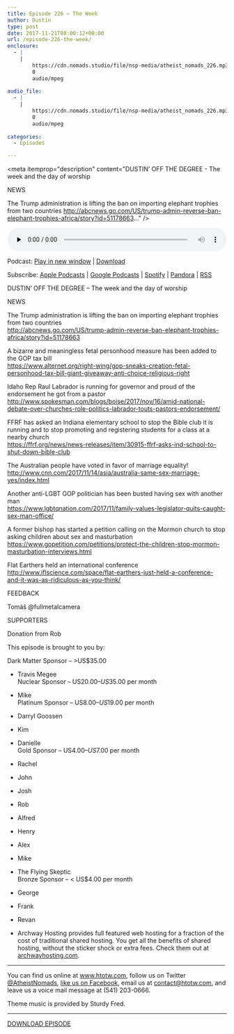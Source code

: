 ```yaml
---
title: Episode 226 – The Week
author: Dustin
type: post
date: 2017-11-21T08:00:12+00:00
url: /episode-226-the-week/
enclosure:
  - |
    |
        https://cdn.nomads.studio/file/nsp-media/atheist_nomads_226.mp3
        0
        audio/mpeg
        
audio_file:
  - |
    |
        https://cdn.nomads.studio/file/nsp-media/atheist_nomads_226.mp3
        0
        audio/mpeg
        
categories:
  - Episodes

---
```

<div itemscope itemtype="http://schema.org/AudioObject">
  <meta itemprop="name" content="Episode 226 &#8211; The Week" />
  
  <meta itemprop="uploadDate" content="2017-11-21T01:00:12-07:00" />
  
  <meta itemprop="encodingFormat" content="audio/mpeg" />
  
  <meta itemprop="description" content="DUSTIN’ OFF THE DEGREE - The week and the day of worship

NEWS

The Trump administration is lifting the ban on importing elephant trophies from two countries
 http://abcnews.go.com/US/trump-admin-reverse-ban-elephant-trophies-africa/story?id=51178663..." />
  
  <meta itemprop="contentUrl" content="https://dts.podtrac.com/redirect.mp3/cdn.nomads.studio/file/nsp-media/atheist_nomads_226.mp3" />
  </p> 
  
  <div class="powerpress_player" id="powerpress_player_8489">
    <audio class="wp-audio-shortcode" id="audio-1656-233" preload="none" style="width: 100%;" controls="controls"><source type="audio/mpeg" src="https://dts.podtrac.com/redirect.mp3/cdn.nomads.studio/file/nsp-media/atheist_nomads_226.mp3?_=233" /><a href="https://dts.podtrac.com/redirect.mp3/cdn.nomads.studio/file/nsp-media/atheist_nomads_226.mp3">https://dts.podtrac.com/redirect.mp3/cdn.nomads.studio/file/nsp-media/atheist_nomads_226.mp3</a></audio>
  </div>
</div>

<p class="powerpress_links powerpress_links_mp3">
  Podcast: <a href="https://dts.podtrac.com/redirect.mp3/cdn.nomads.studio/file/nsp-media/atheist_nomads_226.mp3" class="powerpress_link_pinw" target="_blank" title="Play in new window" onclick="return powerpress_pinw('https://htotw.com/?powerpress_pinw=1656-podcast');" rel="nofollow">Play in new window</a> | <a href="https://dts.podtrac.com/redirect.mp3/cdn.nomads.studio/file/nsp-media/atheist_nomads_226.mp3" class="powerpress_link_d" title="Download" rel="nofollow" download="atheist_nomads_226.mp3">Download</a>
</p>

<p class="powerpress_links powerpress_subscribe_links">
  Subscribe: <a href="https://podcasts.apple.com/us/podcast/humanists-take-on-the-world/id530050098?mt=2&ls=1" class="powerpress_link_subscribe powerpress_link_subscribe_itunes" target="_blank" title="Subscribe on Apple Podcasts" rel="nofollow">Apple Podcasts</a> | <a href="https://www.google.com/podcasts?feed=aHR0cDovL2F0aGVpc3Rub21hZHMubGlic3luLmNvbS9yc3M%3D" class="powerpress_link_subscribe powerpress_link_subscribe_googleplay" target="_blank" title="Subscribe on Google Podcasts" rel="nofollow">Google Podcasts</a> | <a href="https://open.spotify.com/show/3LzK2xZGike6Tc1GEMtMbr?si=LieN9SNuTpq96smuaUsH8A" class="powerpress_link_subscribe powerpress_link_subscribe_spotify" target="_blank" title="Subscribe on Spotify" rel="nofollow">Spotify</a> | <a href="https://www.pandora.com/podcast/atheist-nomads/PC:10122?corr=62071012&part=ug" class="powerpress_link_subscribe powerpress_link_subscribe_pandora" target="_blank" title="Subscribe on Pandora" rel="nofollow">Pandora</a> | <a href="https://htotw.com/feed/podcast/" class="powerpress_link_subscribe powerpress_link_subscribe_rss" target="_blank" title="Subscribe via RSS" rel="nofollow">RSS</a>
</p>

<center>
</center>DUSTIN’ OFF THE DEGREE &#8211; The week and the day of worship

NEWS

The Trump administration is lifting the ban on importing elephant trophies from two countries  
 <http://abcnews.go.com/US/trump-admin-reverse-ban-elephant-trophies-africa/story?id=51178663>

A bizarre and meaningless fetal personhood measure has been added to the GOP tax bill  
 <https://www.alternet.org/right-wing/gop-sneaks-creation-fetal-personhood-tax-bill-giant-giveaway-anti-choice-religious-right>

Idaho Rep Raul Labrador is running for governor and proud of the endorsement he got from a pastor  
 <http://www.spokesman.com/blogs/boise/2017/nov/16/amid-national-debate-over-churches-role-politics-labrador-touts-pastors-endorsement/>

FFRF has asked an Indiana elementary school to stop the Bible club it is running and to stop promoting and registering students for a class at a nearby church  
 <https://ffrf.org/news/news-releases/item/30915-ffrf-asks-ind-school-to-shut-down-bible-club>

The Australian people have voted in favor of marriage equality!  
 <http://www.cnn.com/2017/11/14/asia/australia-same-sex-marriage-yes/index.html>

Another anti-LGBT GOP politician has been busted having sex with another man  
 <https://www.lgbtqnation.com/2017/11/family-values-legislator-quits-caught-sex-man-office/>

A former bishop has started a petition calling on the Mormon church to stop asking children about sex and masturbation  
 <https://www.gopetition.com/petitions/protect-the-children-stop-mormon-masturbation-interviews.html>

Flat Earthers held an international conference  
 <http://www.iflscience.com/space/flat-earthers-just-held-a-conference-and-it-was-as-ridiculous-as-you-think/>

FEEDBACK

Tomáš @fullmetalcamera

SUPPORTERS

Donation from Rob

This episode is brought to you by:

Dark Matter Sponsor – >US$35.00  
* Travis Megee  
Nuclear Sponsor – US$20.00 – US$35.00 per month  
* Mike  
Platinum Sponsor – US$8.00 – US$19.00 per month  
* Darryl Goossen  
* Kim  
* Danielle  
Gold Sponsor – US$4.00 – US$7.00 per month  
* Rachel  
* John  
* Josh  
* Rob  
* Alfred  
* Henry  
* Alex  
* Mike  
* The Flying Skeptic  
Bronze Sponsor – < US$4.00 per month  
* George  
* Frank  
* Revan

* Archway Hosting provides full featured web hosting for a fraction of the cost of traditional shared hosting. You get all the benefits of shared hosting, without the sticker shock or extra fees. Check them out at <a href="http://archwayhosting.com/" target="_blank" rel="noopener">archwayhosting.com</a>.

<hr width="500" />

You can find us online at <a href="https://www.htotw.com/" target="_blank" rel="noopener">www.htotw.com</a>, follow us on Twitter <a href="https://twitter.com/AtheistNomads" target="_blank" rel="noopener">@AtheistNomads</a>, <a href="https://htotw.com/facebook" target="_blank" rel="noopener">like us on Facebook</a>, email us at <contact@htotw.com>, and leave us a voice mail message at (541) 203-0666.

Theme music is provided by Sturdy Fred.

<hr width="”500”" />

[DOWNLOAD EPISODE][1]

 [1]: https://dts.podtrac.com/redirect.mp3/cdn.nomads.studio/file/nsp-media/atheist_nomads_226.mp3